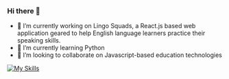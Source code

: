 ### Hi there 👋

- 🔭 I’m currently working on Lingo Squads, a React.js based web application geared to help English language learners practice their speaking skills.
- 🌱 I’m currently learning Python
- 👯 I’m looking to collaborate on Javascript-based education technologies

[![My Skills](https://skillicons.dev/icons?i=js,react,html,css,cpp)](https://skillicons.dev)
